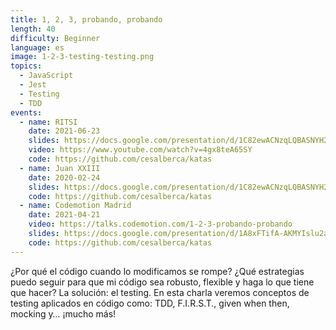 ```yaml
---
title: 1, 2, 3, probando, probando
length: 40
difficulty: Beginner
language: es
image: 1-2-3-testing-testing.png
topics:
  - JavaScript
  - Jest
  - Testing
  - TDD
events:
  - name: RITSI
    date: 2021-06-23
    slides: https://docs.google.com/presentation/d/1C82ewACNzqLQBASNYH2DItftTgKSjmdSoanmaMvagzU/edit?usp=sharing
    video: https://www.youtube.com/watch?v=4gx8teA65SY
    code: https://github.com/cesalberca/katas
  - name: Juan XXIII
    date: 2020-02-24
    slides: https://docs.google.com/presentation/d/1C82ewACNzqLQBASNYH2DItftTgKSjmdSoanmaMvagzU/edit?usp=sharing
    code: https://github.com/cesalberca/katas
  - name: Codemotion Madrid
    date: 2021-04-21
    video: https://talks.codemotion.com/1-2-3-probando-probando
    slides: https://docs.google.com/presentation/d/1A8xFTifA-AKMYIslu2a5HKK766ZG8cN_6pfGfkSWSzc/edit?usp=sharing
    code: https://github.com/cesalberca/katas
---
```


¿Por qué el código cuando lo modificamos se rompe? ¿Qué estrategias puedo seguir para que mi código sea robusto, flexible y haga lo que tiene que hacer? La solución: el testing. En esta charla veremos conceptos de testing aplicados en código como: TDD, F.I.R.S.T., given when then, mocking y… ¡mucho más!
